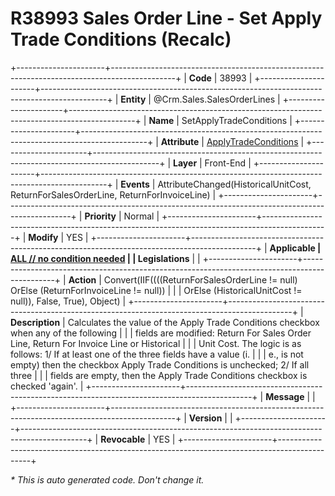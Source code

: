 ﻿---
erp.type: front-end-business-rule
erp.entity: Crm.Sales.SalesOrderLines
---

# R38993 Sales Order Line - Set Apply Trade Conditions (Recalc)
+----------------------+----------------------------------------------------------------------------------------------+
| **Code**             | 38993                                                                                        |
+----------------------+----------------------------------------------------------------------------------------------+
| **Entity**           | @Crm.Sales.SalesOrderLines                                                                   |
+----------------------+----------------------------------------------------------------------------------------------+
| **Name**             | SetApplyTradeConditions                                                                      |
+----------------------+----------------------------------------------------------------------------------------------+
| **Attribute**        | [ApplyTradeConditions](../entities/Crm.Sales.SalesOrderLines.md#applytradeconditions)        |
+----------------------+----------------------------------------------------------------------------------------------+
| **Layer**            | Front-End                                                                                    |
+----------------------+----------------------------------------------------------------------------------------------+
| **Events**           | AttributeChanged(HistoricalUnitCost, ReturnForSalesOrderLine, ReturnForInvoiceLine)          |
+----------------------+----------------------------------------------------------------------------------------------+
| **Priority**         | Normal                                                                                       |
+----------------------+----------------------------------------------------------------------------------------------+
| **Modify**           | YES                                                                                          |
+----------------------+----------------------------------------------------------------------------------------------+
| **Applicable         | [ALL // no condition needed](xref:applicable-legislations)                                   |
| Legislations**       |                                                                                              |
+----------------------+----------------------------------------------------------------------------------------------+
| **Action**           | Convert(IIF((((ReturnForSalesOrderLine != null) OrElse (ReturnForInvoiceLine != null))       |
|                      | OrElse (HistoricalUnitCost != null)), False, True), Object)                                  |
+----------------------+----------------------------------------------------------------------------------------------+
| **Description**      | Calculates the value of the Apply Trade Conditions checkbox when any of the following        |
|                      | fields are modified: Return For Sales Order Line, Return For Invoice Line or Historical      |
|                      | Unit Cost. The logic is as follows: 1/ If at least one of the three fields have a value (i.  |
|                      | e., is not empty) then the checkbox Apply Trade Conditions is unchecked; 2/ If all three     |
|                      | fields are empty, then the Apply Trade Conditions checkbox is checked 'again'.               |
+----------------------+----------------------------------------------------------------------------------------------+
| **Message**          |                                                                                              |
+----------------------+----------------------------------------------------------------------------------------------+
| **Version**          |                                                                                              |
+----------------------+----------------------------------------------------------------------------------------------+
| **Revocable**        | YES                                                                                          |
+----------------------+----------------------------------------------------------------------------------------------+

*\* This is auto generated code. Don't change it.*
